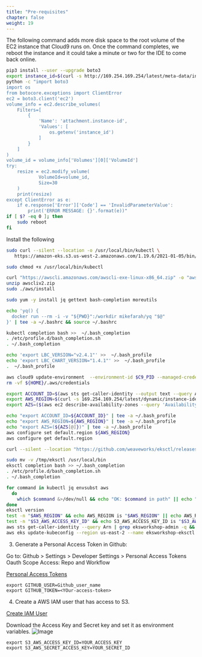 ```yaml
---
title: "Pre-requisites"
chapter: false
weight: 19
---
```


The following command adds more disk space to the root volume of the EC2 instance that Cloud9 runs on. Once the command completes, we reboot the instance and it could take a minute or two for the IDE to come back online.

```sh
pip3 install --user --upgrade boto3
export instance_id=$(curl -s http://169.254.169.254/latest/meta-data/instance-id)
python -c "import boto3
import os
from botocore.exceptions import ClientError 
ec2 = boto3.client('ec2')
volume_info = ec2.describe_volumes(
    Filters=[
        {
            'Name': 'attachment.instance-id',
            'Values': [
                os.getenv('instance_id')
            ]
        }
    ]
)
volume_id = volume_info['Volumes'][0]['VolumeId']
try:
    resize = ec2.modify_volume(    
            VolumeId=volume_id,    
            Size=30
    )
    print(resize)
except ClientError as e:
    if e.response['Error']['Code'] == 'InvalidParameterValue':
        print('ERROR MESSAGE: {}'.format(e))"
if [ $? -eq 0 ]; then
    sudo reboot
fi
```

Install the following

```sh
sudo curl --silent --location -o /usr/local/bin/kubectl \
   https://amazon-eks.s3.us-west-2.amazonaws.com/1.19.6/2021-01-05/bin/linux/amd64/kubectl

sudo chmod +x /usr/local/bin/kubectl

curl "https://awscli.amazonaws.com/awscli-exe-linux-x86_64.zip" -o "awscliv2.zip"
unzip awscliv2.zip
sudo ./aws/install

sudo yum -y install jq gettext bash-completion moreutils

echo 'yq() {
  docker run --rm -i -v "${PWD}":/workdir mikefarah/yq "$@"
}' | tee -a ~/.bashrc && source ~/.bashrc

kubectl completion bash >>  ~/.bash_completion
. /etc/profile.d/bash_completion.sh
. ~/.bash_completion

echo 'export LBC_VERSION="v2.4.1"' >>  ~/.bash_profile
echo 'export LBC_CHART_VERSION="1.4.1"' >>  ~/.bash_profile
.  ~/.bash_profile

aws cloud9 update-environment  --environment-id $C9_PID --managed-credentials-action DISABLE
rm -vf ${HOME}/.aws/credentials

export ACCOUNT_ID=$(aws sts get-caller-identity --output text --query Account)
export AWS_REGION=$(curl -s 169.254.169.254/latest/dynamic/instance-identity/document | jq -r '.region')
export AZS=($(aws ec2 describe-availability-zones --query 'AvailabilityZones[].ZoneName' --output text --region $AWS_REGION))

echo "export ACCOUNT_ID=${ACCOUNT_ID}" | tee -a ~/.bash_profile
echo "export AWS_REGION=${AWS_REGION}" | tee -a ~/.bash_profile
echo "export AZS=(${AZS[@]})" | tee -a ~/.bash_profile
aws configure set default.region ${AWS_REGION}
aws configure get default.region

curl --silent --location "https://github.com/weaveworks/eksctl/releases/latest/download/eksctl_$(uname -s)_amd64.tar.gz" | tar xz -C /tmp

sudo mv -v /tmp/eksctl /usr/local/bin
eksctl completion bash >> ~/.bash_completion
. /etc/profile.d/bash_completion.sh
. ~/.bash_completion

for command in kubectl jq envsubst aws
  do
    which $command &>/dev/null && echo "OK: $command in path" || echo "$command NOT FOUND"
done
eksctl version
test -n "$AWS_REGION" && echo AWS_REGION is "$AWS_REGION" || echo AWS_REGION is not set
test -n "$S3_AWS_ACCESS_KEY_ID" && echo S3_AWS_ACCESS_KEY_ID is "$S3_AWS_ACCESS_KEY_ID" || echo S3_AWS_ACCESS_KEY_ID is not set
aws sts get-caller-identity --query Arn | grep eksworkshop-admin -q && echo "IAM role valid" || echo "IAM role NOT valid"
aws eks update-kubeconfig --region us-east-2 --name eksworkshop-eksctl

```

3.	Generate a Personal Access Token in Github: 

Go to: Github > Settings > Developer Settings > Personal Access Tokens
Oauth Scope Access: Repo and Workflow

[Personal Access Tokens](https://github.com/settings/tokens)

```
export GITHUB_USER=Github_user_name
export GITHUB_TOKEN=<YOur-access-token>
```

4. Create a AWS IAM user that has access to S3. 

[Create IAM User](https://us-east-1.console.aws.amazon.com/iam/home#/users$new?step=review&accessKey&userNames=spinnaker-user-test&permissionType=policies&policies=arn:aws:iam::aws:policy%2FAmazonS3FullAccess)


Download the Access Key and Secret key and set it as environment variables. 
![Image](/images/IAM_USER_ACCESS-KEY.PNG)

```
export S3_AWS_ACCESS_KEY_ID=YOUR_ACCESS_KEY
export S3_AWS_SECRET_ACCESS_KEY=YOUR_SECRET_ID
```